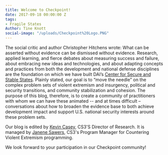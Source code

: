 ```yaml
---
title: Welcome to Checkpoint!
date: 2017-09-18 00:00:00 Z
tags:
- Fragile States
Author: Tine Knott
social-image: "/uploads/Checkpoint%20Logo.PNG"
---
```


The social critic and author Christopher Hitchens wrote: What can be asserted without evidence can be dismissed without evidence.  Research, applied learning, and fierce debates about measuring success and failure, about embracing new ideas and technologies, and about adapting concepts and practices from both the development and national defense disciplines are the foundation on which we have built DAI’s [Center for Secure and Stable States](https://www.dai.com/our-work/solutions/fragile-states).  Plainly stated, our goal is to “move the needle” on the complex problem sets of violent extremism and insurgency, political and security transitions, and community stabilization and cohesion.  The purpose of this blog, therefore, is to create a community of practitioners with whom we can have these animated -- and at times difficult – conversations about how to broaden the evidence base to both achieve development impact and support U.S. national security interests around these problem sets.   

Our blog is edited by [Kevin Casey](dai-global-checkpoint.com/authors/kevin-casey/), CS3'S Director of Research. It is managed by [Janene Sawers](dai-global-checkpoint.com/authors/janene-sawers/), CS3's Program Manager for Countering Violent Extremism programming. 

We look forward to your participation in our Checkpoint community!
